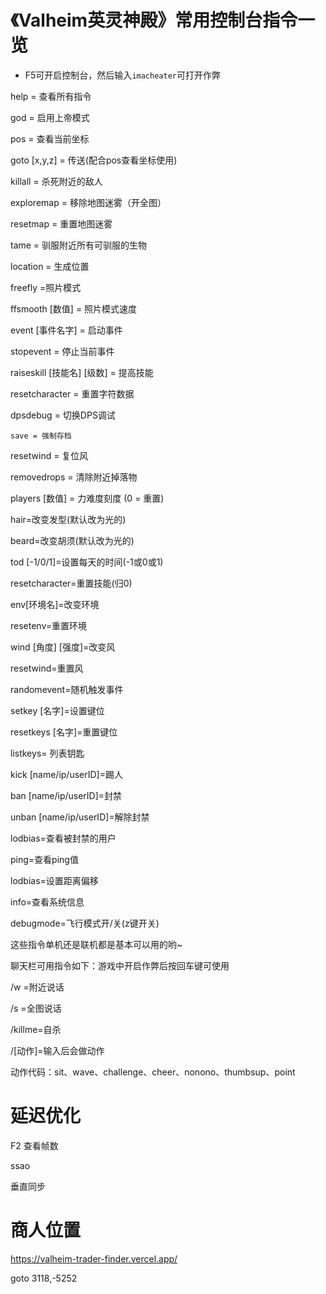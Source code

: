 # 《Valheim英灵神殿》常用控制台指令一览

- F5可开启控制台，然后输入`imacheater`可打开作弊

help = 查看所有指令

god = 启用上帝模式

pos = 查看当前坐标

goto [x,y,z] = 传送(配合pos查看坐标使用)

killall = 杀死附近的敌人

exploremap = 移除地图迷雾（开全图）

resetmap = 重置地图迷雾

tame = 驯服附近所有可驯服的生物

location = 生成位置

freefly =照片模式

ffsmooth [数值] = 照片模式速度

event [事件名字] = 启动事件

stopevent = 停止当前事件

raiseskill [技能名] [级数] = 提高技能

resetcharacter = 重置字符数据

dpsdebug = 切换DPS调试

`save = 强制存档`

resetwind = 复位风

removedrops = 清除附近掉落物

players [数值] = 力难度刻度 (0 = 重置)

hair=改变发型(默认改为光的)

beard=改变胡须(默认改为光的)

tod [-1/0/1]=设置每天的时间(-1或0或1)

resetcharacter=重置技能(归0)

env[环境名]=改变环境

resetenv=重置环境

wind [角度] [强度]=改变风

resetwind=重置风

randomevent=随机触发事件

setkey [名字]=设置键位

resetkeys [名字]=重置键位

listkeys= 列表钥匙

kick [name/ip/userID]=踢人

ban [name/ip/userID]=封禁

unban [name/ip/userID]=解除封禁

lodbias=查看被封禁的用户

ping=查看ping值

lodbias=设置距离偏移

info=查看系统信息

debugmode=飞行模式开/关(z键开关)

这些指令单机还是联机都是基本可以用的哟~

聊天栏可用指令如下：游戏中开启作弊后按回车键可使用

/w =附近说话

/s =全图说话

/killme=自杀

/[动作]=输入后会做动作

动作代码：sit、wave、challenge、cheer、nonono、thumbsup、point

# 延迟优化

F2 查看帧数

ssao

垂直同步

#  商人位置
https://valheim-trader-finder.vercel.app/

goto 3118,-5252
